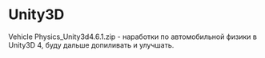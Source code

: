 # Unity3D
Vehicle Physics_Unity3d4.6.1.zip - наработки по автомобильной физики в Unity3D 4, буду дальше допиливать и улучшать.
